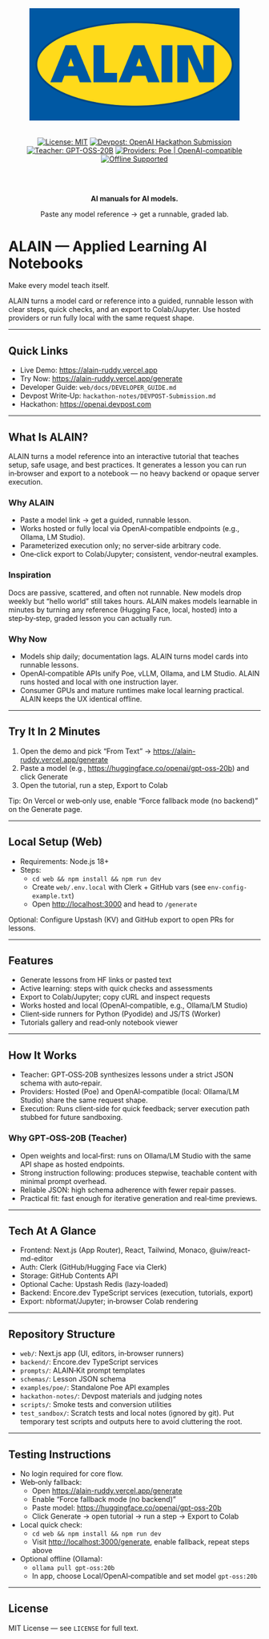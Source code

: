 <div align="center">

  <img src="web/public/brand/ALAIN_logo_primary_blue-bg.svg" alt="ALAIN logo" width="420" />

  <br/>
  <br/>

  <a href="https://opensource.org/licenses/MIT"><img src="https://img.shields.io/badge/License-MIT-blue.svg" alt="License: MIT"></a>
  <a href="https://openai.devpost.com"><img src="https://img.shields.io/badge/Devpost-OpenAI_Hackathon_Submission-0a0?logo=devpost" alt="Devpost: OpenAI Hackathon Submission"></a>
  <a href="https://huggingface.co/openai/gpt-oss-20b"><img src="https://img.shields.io/badge/Teacher-GPT--OSS--20B-4b8" alt="Teacher: GPT-OSS-20B"></a>
  <a href="https://developer.poe.com/server-bots"><img src="https://img.shields.io/badge/Providers-Poe_%7C_OpenAI--compatible-795" alt="Providers: Poe | OpenAI-compatible"></a>
  <a href="web/docs/OPERATIONS.md#execution"><img src="https://img.shields.io/badge/Mode-Offline_Supported-2aa" alt="Offline Supported"></a>

  <br/>
  <br/>
  <p><strong>AI manuals for AI models.</strong></p>
  <p>Paste any model reference → get a runnable, graded lab.</p>

</div>

# ALAIN — Applied Learning AI Notebooks

Make every model teach itself.

ALAIN turns a model card or reference into a guided, runnable lesson with clear steps, quick checks, and an export to Colab/Jupyter. Use hosted providers or run fully local with the same request shape.

---

## Quick Links

- Live Demo: <https://alain-ruddy.vercel.app>
- Try Now: <https://alain-ruddy.vercel.app/generate>
- Developer Guide: `web/docs/DEVELOPER_GUIDE.md`
- Devpost Write‑Up: `hackathon-notes/DEVPOST-Submission.md`
- Hackathon: <https://openai.devpost.com>

---

## What Is ALAIN?

ALAIN turns a model reference into an interactive tutorial that teaches setup, safe usage, and best practices. It generates a lesson you can run in‑browser and export to a notebook — no heavy backend or opaque server execution.

### Why ALAIN

- Paste a model link → get a guided, runnable lesson.
- Works hosted or fully local via OpenAI‑compatible endpoints (e.g., Ollama, LM Studio).
- Parameterized execution only; no server‑side arbitrary code.
- One‑click export to Colab/Jupyter; consistent, vendor‑neutral examples.

### Inspiration

Docs are passive, scattered, and often not runnable. New models drop weekly but “hello world” still takes hours. ALAIN makes models learnable in minutes by turning any reference (Hugging Face, local, hosted) into a step‑by‑step, graded lesson you can actually run.

### Why Now

- Models ship daily; documentation lags. ALAIN turns model cards into runnable lessons.
- OpenAI‑compatible APIs unify Poe, vLLM, Ollama, and LM Studio. ALAIN runs hosted and local with one instruction layer.
- Consumer GPUs and mature runtimes make local learning practical. ALAIN keeps the UX identical offline.

---

## Try It In 2 Minutes

1) Open the demo and pick “From Text” → <https://alain-ruddy.vercel.app/generate>
2) Paste a model (e.g., <https://huggingface.co/openai/gpt-oss-20b>) and click Generate
3) Open the tutorial, run a step, Export to Colab

Tip: On Vercel or web‑only use, enable “Force fallback mode (no backend)” on the Generate page.

---

## Local Setup (Web)

- Requirements: Node.js 18+
- Steps:
  - `cd web && npm install && npm run dev`
  - Create `web/.env.local` with Clerk + GitHub vars (see `env-config-example.txt`)
  - Open <http://localhost:3000> and head to `/generate`

Optional: Configure Upstash (KV) and GitHub export to open PRs for lessons.

---

## Features

- Generate lessons from HF links or pasted text
- Active learning: steps with quick checks and assessments
- Export to Colab/Jupyter; copy cURL and inspect requests
- Works hosted and local (OpenAI‑compatible, e.g., Ollama/LM Studio)
- Client‑side runners for Python (Pyodide) and JS/TS (Worker)
- Tutorials gallery and read‑only notebook viewer

---

## How It Works

- Teacher: GPT‑OSS‑20B synthesizes lessons under a strict JSON schema with auto‑repair.
- Providers: Hosted (Poe) and OpenAI‑compatible (local: Ollama/LM Studio) share the same request shape.
- Execution: Runs client‑side for quick feedback; server execution path stubbed for future sandboxing.

### Why GPT‑OSS‑20B (Teacher)

- Open weights and local‑first: runs on Ollama/LM Studio with the same API shape as hosted endpoints.
- Strong instruction following: produces stepwise, teachable content with minimal prompt overhead.
- Reliable JSON: high schema adherence with fewer repair passes.
- Practical fit: fast enough for iterative generation and real‑time previews.

---

## Tech At A Glance

- Frontend: Next.js (App Router), React, Tailwind, Monaco, @uiw/react-md-editor
- Auth: Clerk (GitHub/Hugging Face via Clerk)
- Storage: GitHub Contents API
- Optional Cache: Upstash Redis (lazy‑loaded)
- Backend: Encore.dev TypeScript services (execution, tutorials, export)
- Export: nbformat/Jupyter; in‑browser Colab rendering

---

## Repository Structure

- `web/`: Next.js app (UI, editors, in‑browser runners)
- `backend/`: Encore.dev TypeScript services
- `prompts/`: ALAIN‑Kit prompt templates
- `schemas/`: Lesson JSON schema
- `examples/poe/`: Standalone Poe API examples
- `hackathon-notes/`: Devpost materials and judging notes
- `scripts/`: Smoke tests and conversion utilities
- `test_sandbox/`: Scratch tests and local notes (ignored by git). Put temporary test scripts and outputs here to avoid cluttering the root.

---

## Testing Instructions

- No login required for core flow.
- Web‑only fallback:
  - Open <https://alain-ruddy.vercel.app/generate>
  - Enable “Force fallback mode (no backend)”
  - Paste model: <https://huggingface.co/openai/gpt-oss-20b>
  - Click Generate → open tutorial → run a step → Export to Colab
- Local quick check:
  - `cd web && npm install && npm run dev`
  - Visit <http://localhost:3000/generate>, enable fallback, repeat steps above
- Optional offline (Ollama):
  - `ollama pull gpt-oss:20b`
  - In app, choose Local/OpenAI‑compatible and set model `gpt-oss:20b`

---

## License

MIT License — see `LICENSE` for full text.
